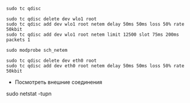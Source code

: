 ```
sudo tc qdisc

sudo tc qdisc delete dev wlo1 root
sudo tc qdisc add dev wlo1 root netem delay 50ms 50ms loss 50% rate 50kbit
sudo tc qdisc add dev wlo1 root netem limit 12500 slot 75ms 200ms packets 1

sudo modprobe sch_netem

sudo tc qdisc delete dev eth0 root
sudo tc qdisc add dev eth0 root netem delay 50ms 50ms loss 50% rate 50kbit
```

- Посмотреть внешние соединения

sudo netstat -tupn
